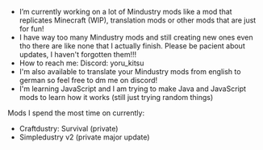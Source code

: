 - I’m currently working on a lot of Mindustry mods like a mod that replicates Minecraft (WIP), translation mods or other mods that are just for fun!
- I have way too many Mindustry mods and still creating new ones even tho there are like none that I actually finish. Please be pacient about updates, I haven't forgotten them!!!
- How to reach me: Discord: yoru_kitsu
- I'm also available to translate your Mindustry mods from english to german so feel free to dm me on discord!
- I'm learning JavaScript and I am trying to make Java and JavaScript mods to learn how it works (still just trying random things)

Mods I spend the most time on currently:
- Craftdustry: Survival (private)
- Simpledustry v2 (private major update)
